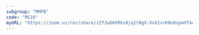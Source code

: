 ```yaml
---
subgroup: "MMPB"
code: "MS10"
myURL: "https://zoom.us/rec/share/zZf2wO6XRks0jqItNgX-VnX1vrK8n8spmVf4cIgSN03jkRvffjCu5FLICGjJ4jEP.8eZSAgHivChc2SkT"
---
```

